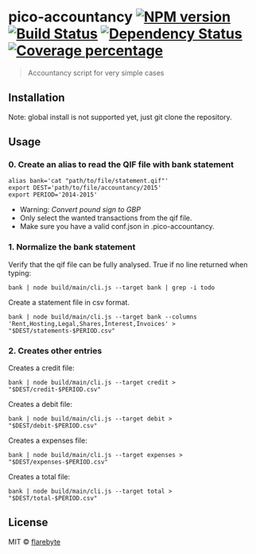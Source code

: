 # pico-accountancy [![NPM version][npm-image]][npm-url] [![Build Status][travis-image]][travis-url] [![Dependency Status][daviddm-image]][daviddm-url] [![Coverage percentage][coveralls-image]][coveralls-url]
> Accountancy script for very simple cases

## Installation

Note: global install is not supported yet, just git clone the repository.

## Usage

### 0. Create an alias to read the QIF file with bank statement
```
alias bank='cat "path/to/file/statement.qif"'
export DEST='path/to/file/accountancy/2015'
export PERIOD='2014-2015'
```

* Warning: *Convert pound sign to GBP*
* Only select the wanted transactions from the qif file.
* Make sure you have a valid conf.json in .pico-accountancy.

### 1. Normalize the bank statement

Verify that the qif file can be fully analysed. True if no line returned when typing:
```
bank | node build/main/cli.js --target bank | grep -i todo
```

Create a statement file in csv format.
```
bank | node build/main/cli.js --target bank --columns 'Rent,Hosting,Legal,Shares,Interest,Invoices' > "$DEST/statements-$PERIOD.csv"
```

### 2. Creates other entries

Creates a credit file:
```
bank | node build/main/cli.js --target credit > "$DEST/credit-$PERIOD.csv"
```
Creates a debit file:
```
bank | node build/main/cli.js --target debit > "$DEST/debit-$PERIOD.csv"
```
Creates a expenses file:
```
bank | node build/main/cli.js --target expenses > "$DEST/expenses-$PERIOD.csv"
```

Creates a total file:
```
bank | node build/main/cli.js --target total > "$DEST/total-$PERIOD.csv"
```


## License

MIT © [flarebyte](https://github.com/flarebyte)


[npm-image]: https://badge.fury.io/js/pico-accountancy.svg
[npm-url]: https://npmjs.org/package/pico-accountancy
[travis-image]: https://travis-ci.org/flarebyte/pico-accountancy.svg?branch=master
[travis-url]: https://travis-ci.org/flarebyte/pico-accountancy
[daviddm-image]: https://david-dm.org/flarebyte/pico-accountancy.svg?theme=shields.io
[daviddm-url]: https://david-dm.org/flarebyte/pico-accountancy
[coveralls-image]: https://coveralls.io/repos/flarebyte/pico-accountancy/badge.svg
[coveralls-url]: https://coveralls.io/r/flarebyte/pico-accountancy
